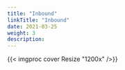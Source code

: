```yaml
---
title: "Inbound"
linkTitle: "Inbound"
date: 2021-03-25
weight: 3
description:
---
```

{{< imgproc cover Resize "1200x" />}}
